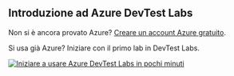 ## <a name="get-started-with-azure-devtest-labs"></a>Introduzione ad Azure DevTest Labs
Non si è ancora provato Azure? [Creare un account Azure gratuito](https://azure.microsoft.com/free).

Si usa già Azure? Iniziare con il primo lab in DevTest Labs.

[![Iniziare a usare Azure DevTest Labs in pochi minuti](./media/devtest-lab-try-it-out/get-started.png)](http://go.microsoft.com/fwlink/?LinkID=627034&clcid=0x409)

